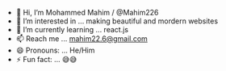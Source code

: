 - 👋 Hi, I’m Mohammed Mahim / @Mahim226
- 👀 I’m interested in ... making beautiful and mordern websites
- 🌱 I’m currently learning ... react.js
- 📫 Reach me ... mahim22.6@gmail.com
- 😄 Pronouns: ... He/Him
- ⚡ Fun fact: ... 😅😅
